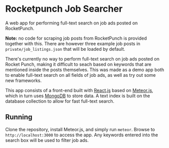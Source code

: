# Rocketpunch Job Searcher
A web app for performing full-text search on job ads posted on RocketPunch.

**Note:** no code for scraping job posts from RocketPunch is provided together with this. There are however three example job posts in `private/job_listings.json` that will be loaded by default.

There's currently no way to perform full-text search on job ads posted on Rocket Punch, making it difficult to seach based on keywords that are mentioned inside the posts themselves. This was made as a demo app both to enable full-text search on all fields of job ads, as well as try out some new frameworks.

This app consists of a front-end built with [React.js](https://facebook.github.io/react/) based on [Meteor.js](https://www.meteor.com/), which in turn uses [MongoDB](https://www.mongodb.org/) to store data. A text index is built on the database collection to allow for fast full-text search.

## Running

Clone the repository, install Meteor.js, and simply run `meteor`. Browse to `http://localhost:3000` to access the app. Any keywords entered into the search box will be used to filter job ads.
